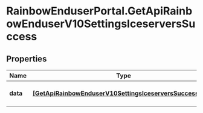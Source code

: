 # RainbowEnduserPortal.GetApiRainbowEnduserV10SettingsIceserversSuccess

## Properties

Name | Type | Description | Notes
------------ | ------------- | ------------- | -------------
**data** | [**[GetApiRainbowEnduserV10SettingsIceserversSuccessData]**](GetApiRainbowEnduserV10SettingsIceserversSuccessData.md) | List of current iceservers. | 


